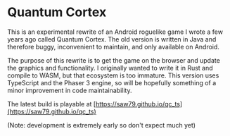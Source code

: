 # Quantum Cortex

This is an experimental rewrite of an Android roguelike game I wrote a few years ago called Quantum Cortex. The old version is written in Java and therefore buggy, inconvenient to maintain, and only available on Android.

The purpose of this rewrite is to get the game on the browser and update the graphics and functionality. I originally wanted to write it in Rust and compile to WASM, but that ecosystem is too immature. This version uses TypeScript and the Phaser 3 engine, so will be hopefully something of a minor improvement in code maintainability.

The latest build is playable at [https://saw79.github.io/qc_ts](https://saw79.github.io/qc_ts)

(Note: development is extremely early so don't expect much yet)

